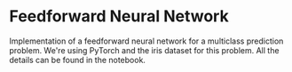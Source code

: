 # Feedforward Neural Network
Implementation of a feedforward neural network for a multiclass prediction problem. We're using PyTorch and the iris dataset for this problem. All the details can be found in the notebook.
